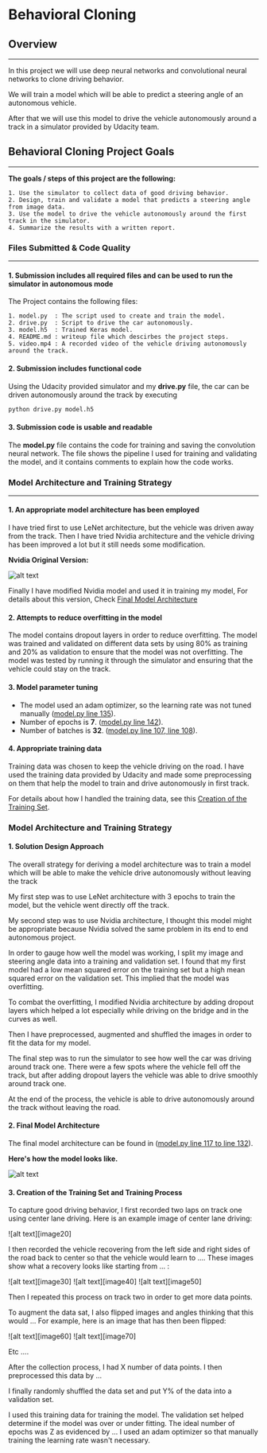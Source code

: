 # **Behavioral Cloning**


## Overview
-------------------

In this project we will use  deep neural networks and convolutional neural networks to clone driving behavior.

We will train a model which will be able to predict  a steering angle of an autonomous vehicle.

After that we will use this model to drive the vehicle autonomously around a track in a simulator provided by Udacity team.

## Behavioral Cloning Project Goals
-------------------------------------------------------------

**The goals / steps of this project are the following:**

	1. Use the simulator to collect data of good driving behavior.
	2. Design, train and validate a model that predicts a steering angle from image data.
	3. Use the model to drive the vehicle autonomously around the first track in the simulator.
	4. Summarize the results with a written report.


[//]: # (Image References)

[image1]: ./examples/1.nvidia_model.jpg
[image2]: ./examples/2.modified_nvidia_model.jpg
[image3]: ./examples/3.right_2016_12_01_13_45_56_283.jpg
[image4]: ./examples/4.center_2016_12_01_13_45_56_283.jpg
[image5]: ./examples/5.left_2016_12_01_13_45_56_283.jpg

### Files Submitted & Code Quality
---------------------------------------------------
#### 1. Submission includes all required files and can be used to run the simulator in autonomous mode


The Project contains the following files:

	1. model.py  : The script used to create and train the model.
	2. drive.py  : Script to drive the car autonomously.
	3. model.h5  : Trained Keras model.
	4. README.md : writeup file which descirbes the project steps.
	5. video.mp4 : A recorded video of the vehicle driving autonomously around the track.

#### 2. Submission includes functional code
Using the Udacity provided simulator and my **drive.py** file, the car can be driven autonomously around the track by executing 
```sh
python drive.py model.h5
```

#### 3. Submission code is usable and readable

The **model.py** file contains the code for training and saving the convolution neural network. The file shows the pipeline I used for training and validating the model, and it contains comments to explain how the code works.


### Model Architecture and Training Strategy
------------------------------------------------------------------
#### 1. An appropriate model architecture has been employed
I have tried first to use LeNet architecture, but the vehicle was driven away from the track.
Then I have tried Nvidia architecture and the vehicle driving has been improved a lot but it still needs some modification.

**Nvidia Original Version:**

![alt text][image1]


Finally I have modified Nvidia model and used it in training my model, For details about this version, Check [Final Model Architecture](#2-final-model-architecture) 

#### 2. Attempts to reduce overfitting in the model

The model contains dropout layers in order to reduce overfitting.
The model was trained and validated on different data sets by using 80% as training and 20% as validation to ensure that the model was not overfitting. 
The model was tested by running it through the simulator and ensuring that the vehicle could stay on the track.

#### 3. Model parameter tuning

* The model used an adam optimizer, so the learning rate was not tuned manually ([model.py line 135](model.py#L135)).
* Number of epochs is **7**. ([model.py line 142](model.py#L142)).
* Number of batches is **32**. ([model.py line 107, line 108](model.py#L107-L108)).

#### 4. Appropriate training data

Training data was chosen to keep the vehicle driving on the road. I have used the training data provided by Udacity and made some preprocessing on them that help the model to train and drive autonomously in first track.

For details about how I handled the training data, see this [Creation of the Training Set](#3-creation-of-the-training-set-and-training-process).


### Model Architecture and Training Strategy

#### 1. Solution Design Approach

The overall strategy for deriving a model architecture was to train a model which will be able to make the vehicle drive autonomously without leaving the track

My first step was to use LeNet architecture with 3 epochs to train the model, but the vehicle went directly off the track.

My second step was to use Nvidia architecture, I thought this model might be appropriate because Nvidia solved the same problem in its end to end autonomous project.

In order to gauge how well the model was working, I split my image and steering angle data into a training and validation set. I found that my first model had a low mean squared error on the training set but a high mean squared error on the validation set. This implied that the model was overfitting. 

To combat the overfitting, I modified Nvidia architecture by adding dropout layers which helped a lot especially while driving on the bridge and in the curves as well.

Then I have preprocessed, augmented and shuffled the images in order to fit the data for my model.

The final step was to run the simulator to see how well the car was driving around track one. There were a few spots where the vehicle fell off the track, but after adding dropout layers the vehicle was able to drive smoothly around track one.

At the end of the process, the vehicle is able to drive autonomously around the track without leaving the road.

#### 2. Final Model Architecture

The final model architecture can be found in ([model.py line 117 to line 132](model.py#L117-L132)).

**Here's how the model looks like.**

![alt text][image2]

#### 3. Creation of the Training Set and Training Process

To capture good driving behavior, I first recorded two laps on track one using center lane driving. Here is an example image of center lane driving:

![alt text][image20]

I then recorded the vehicle recovering from the left side and right sides of the road back to center so that the vehicle would learn to .... These images show what a recovery looks like starting from ... :

![alt text][image30]
![alt text][image40]
![alt text][image50]

Then I repeated this process on track two in order to get more data points.

To augment the data sat, I also flipped images and angles thinking that this would ... For example, here is an image that has then been flipped:

![alt text][image60]
![alt text][image70]

Etc ....

After the collection process, I had X number of data points. I then preprocessed this data by ...


I finally randomly shuffled the data set and put Y% of the data into a validation set. 

I used this training data for training the model. The validation set helped determine if the model was over or under fitting. The ideal number of epochs was Z as evidenced by ... I used an adam optimizer so that manually training the learning rate wasn't necessary.

